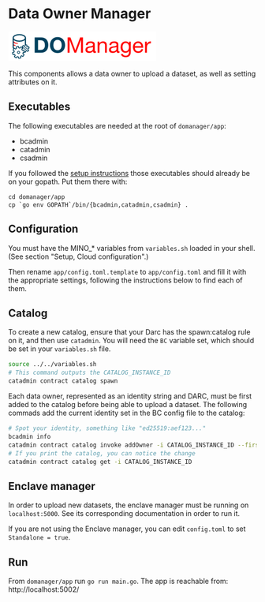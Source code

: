 # Data Owner Manager

![DOM logo](assets/dom-logo.png)

This components allows a data owner to upload a dataset, as well as setting
attributes on it.

## Executables

The following executables are needed at the root of `domanager/app`:

- bcadmin
- catadmin
- csadmin

If you followed the [setup instructions](setup.md#generate-the-executables)
those executables should already be on your gopath. Put them there with:

```
cd domanager/app
cp `go env GOPATH`/bin/{bcadmin,catadmin,csadmin} .
```

## Configuration

You must have the MINO_* variables from `variables.sh` loaded in your shell.
(See section "Setup, Cloud configuration".)

Then rename `app/config.toml.template` to `app/config.toml` and fill it
with the appropriate settings, following the instructions below to find
each of them.

## Catalog

To create a new catalog, ensure that your Darc has the spawn:catalog rule on it,
and then use `catadmin`. You will need the `BC` variable set, which should be
set in your `variables.sh` file.

```bash
source ../../variables.sh
# This command outputs the CATALOG_INSTANCE_ID
catadmin contract catalog spawn
```

Each data owner, represented as an identity string and DARC, must be first added
to the catalog before being able to upload a dataset. The following commads add
the current identity set in the BC config file to the catalog:

```bash
# Spot your identity, something like "ed25519:aef123..."
bcadmin info
catadmin contract catalog invoke addOwner -i CATALOG_INSTANCE_ID --firstname John --lastname Doe --identityStr IDENTITY
# If you print the catalog, you can notice the change
catadmin contract catalog get -i CATALOG_INSTANCE_ID
```

## Enclave manager

In order to upload new datasets, the enclave manager must be running on
`localhost:5000`. See its corresponding documentation in order to run
it.

If you are not using the Enclave manager, you can edit `config.toml`
to set `Standalone = true`.

## Run

From `domanager/app` run `go run main.go`. The app is reachable from: http://localhost:5002/
